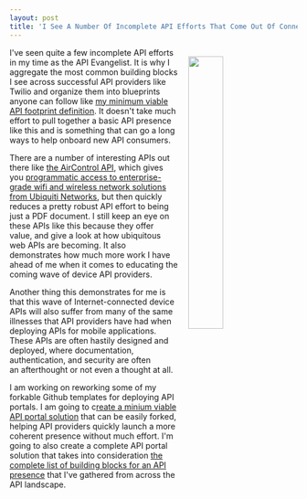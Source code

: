 ```yaml
---
layout: post
title: 'I See A Number Of Incomplete API Efforts That Come Out Of Connected Device Providers'
---
```

<p><img style="padding: 15px;" src="https://s3.amazonaws.com/kinlane-productions/bw-icons/bw-api-footprint.png" alt="" width="35%" align="right" /></p>
<p>I've seen quite a few&nbsp;incomplete&nbsp;API efforts in my time as the API Evangelist. It is why I aggregate the most common building blocks I see across successful API providers like Twilio and organize them into blueprints anyone can follow like <a href="http://apievangelist.com/2015/04/10/my-minimum-viable-api-footprint-definition/">my minimum viable API footprint definition</a>. It doesn't take much effort to pull together a basic API presence like this&nbsp;and is something that can go a long ways to help onboard new API consumers.&nbsp;</p>
<p>There are a number of interesting APIs out there like <a href="https://dl.ubnt.com/aircontrol/aircontrol-api-alpha.pdf">the AirControl API</a>, which gives you <a href="https://www.ubnt.com/products/">programmatic access to enterprise-grade wifi and wireless network solutions from Ubiquiti Networks</a>, but then quickly reduces a pretty robust API effort to being just a PDF document. I still keep an eye on these APIs like this because they offer value, and give a look at how ubiquitous web APIs are becoming. It also demonstrates how much more work I have ahead of me when it comes to educating the coming wave of device API providers.&nbsp;</p>
<p>Another thing this demonstrates for me&nbsp;is that this wave of Internet-connected device APIs will also suffer from many of the same illnesses that API providers have had when deploying APIs for mobile applications. These APIs are often hastily designed and deployed, where documentation, authentication, and security are often an&nbsp;afterthought or not even a thought at all.</p>
<p>I am working on reworking some of my forkable Github templates for deploying API portals. I am going to c<a href="http://apievangelist.com/2015/04/10/my-minimum-viable-api-footprint-definition/">reate a minium viable API portal solution</a> that can be easily&nbsp;forked, helping API providers quickly launch a more coherent presence&nbsp;without much effort. I'm going to also create a complete API portal solution that takes into consideration <a href="http://apievangelist.com/2016/04/07/i-have-an-api-now-i-need-some-help-to-identify-what-is-needed-to-manage-my-api-presence/">the complete list of building blocks for an API presence</a> that I've gathered from across the API landscape.</p>